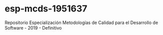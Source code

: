 # esp-mcds-1951637
Repositorio Especialización Metodologías de Calidad para el Desarrollo de Software - 2019 - Definitivo
